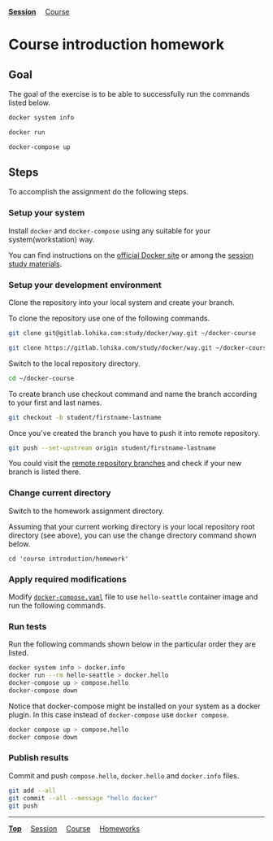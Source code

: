 **[Session](../README.md)**
&emsp;[Course](/README.md)

# Course introduction homework

## Goal
The goal of the exercise is to be able to successfully run the commands listed below.

```sh
docker system info
```
```sh
docker run
```
```sh
docker-compose up
```

## Steps

To accomplish the assignment do the following steps.

### Setup your system

Install `docker` and `docker-compose` using any suitable for your system(workstation) way.

You can find instructions on the [official Docker site](https://www.docker.com/get-started/) or among the [session study materials](../README.md#study-materials).

### Setup your development environment

Clone the repository into your local system and create your branch.

To clone the repository use one of the following commands.
```sh
git clone git@gitlab.lohika.com:study/docker/way.git ~/docker-course
```
```sh
git clone https://gitlab.lohika.com/study/docker/way.git ~/docker-course
```

Switch to the local repository directory.
```sh
cd ~/docker-course
```

To create branch use checkout command and name the branch according to your first and last names.
```sh
git checkout -b student/firstname-lastname
```

Once you've created the branch you have to push it into remote repository.
```sh
git push --set-upstream origin student/firstname-lastname
```

You could visit the [remote repository branches](https://gitlab.lohika.com/study/docker/way/-/branches) and check if your new branch is listed there.

### Change current directory

Switch to the homework assignment directory.

Assuming that your current working directory is your local repository root directory (see above), you can use the change directory command shown below.

```
cd 'course introduction/homework'
```

### Apply required modifications

Modify [`docker-compose.yaml`](./docker-compose.yaml) file to use `hello-seattle` container image and run the following commands.

### Run tests

Run the following commands shown below in the particular order they are listed.

```sh
docker system info > docker.info
docker run --rm hello-seattle > docker.hello
docker-compose up > compose.hello
docker-compose down
```

Notice that docker-compose might be installed on your system as a docker plugin. In this case instead of ```docker-compose``` use ```docker compose```.

```sh
docker compose up > compose.hello
docker compose down
```

### Publish results

Commit and push `compose.hello`, `docker.hello` and `docker.info` files.

```sh
git add --all
git commit --all --message "hello docker"
git push
```

---
**[Top](#)**
&emsp;[Session](../README.md)
&emsp;[Course](/README.md)
&emsp;[Homeworks](/README.md#homeworks)
